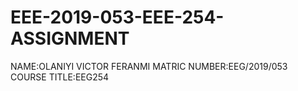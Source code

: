 # EEE-2019-053-EEE-254-ASSIGNMENT
NAME:OLANIYI VICTOR FERANMI
MATRIC NUMBER:EEG/2019/053
COURSE TITLE:EEG254
